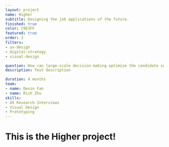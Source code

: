 ```yaml
---
layout: project
name: Higher
subtitle: Designing the job applications of the future.
finished: true
color: C9E3FF
featured: true
order: 2
filters:
- ux-design
- digital-strategy
- visual-design

question: How can large-scale decision making optimize the candidate selection process?
description: Test description

duration: 4 months
team:
- name: Devin Fan
- name: Rich Zhu
skills:
- UX Research Interviews
- Visual Design
- Prototyping
---
```


<h1>This is the Higher project!</h1>